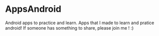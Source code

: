 # AppsAndroid
 Android apps to practice and learn.
Apps that I made to learn and pratice android!
If someone has something to share, please join me ! 
:)
